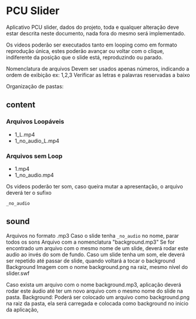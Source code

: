 # PCU Slider

Aplicativo PCU slider, dados do projeto, toda e qualquer alteração deve estar descrita neste documento, nada fora do mesmo será implementado. 


Os videos poderão ser executados tanto em looping como em formato reprodução única, estes poderão avançar ou voltar com o clique, indiferente da posição que o slide está, reproduzindo ou parado.

Nomenclatura de arquivos
Devem ser usados apenas números, indicando a ordem de exibição
ex: 1,2,3
Verificar as letras e palavras reservadas a baixo

Organização de pastas:
## content
### Arquivos Loopáveis
- 1_L.mp4
- 1_no_audio_L.mp4
### Arquivos sem Loop
- 1.mp4
- 1_no_audio.mp4

Os videos poderão ter som, caso queira mutar a apresentação, o arquivo deverá ter o sufixo
```
_no_audio
```

## sound
Arquivos no formato .mp3
Caso o slide tenha `_no_audio` no nome, parar todos os sons
Arquivo com a nomenclatura "background.mp3"
Se for encontrado um arquivo com o mesmo nome de um slide, deverá rodar este audio ao invés do som de fundo.
Caso um slide tenha um som, ele deverá ser repetido até passar de slide, quando voltará a tocar o background
Background
Imagem com o nome background.png na raiz, mesmo nível do slider.swf

Caso exista um arquivo com o nome background.mp3, aplicação deverá rodar este áudio até ter um novo arquivo com o mesmo nome do slide na pasta.
	Background: Poderá ser colocado um arquivo como background.png na raiz da pasta, ela será carregada e colocada como background no inicio da aplicação,
